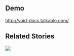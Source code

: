 <!--- Provide a general summary of your changes in the Title above -->

## Demo
<!--- Please provide a link to a demo -->
http://void-docs.talkable.com/

## Related Stories
<!--- If this pull request is related to JIRA story, please link to the story here -->
[![](http://proxies.talkable.com/talkable/PR-1234)](https://talkable.atlassian.net/browse/PR-1234)
